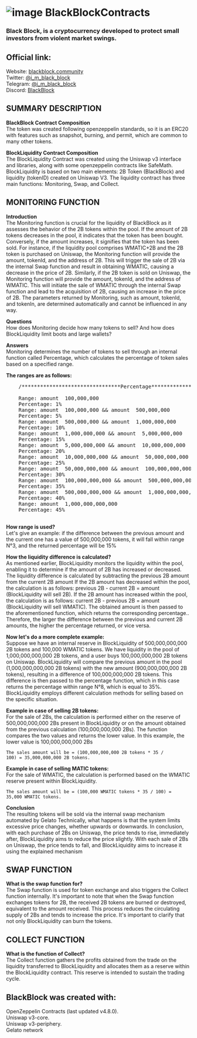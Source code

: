 # ![image](https://github.com/BlackBlockOfficial/BlackBlockContract/assets/136055194/8b0c8ba7-77df-4e62-94b9-0eda252da786) BlackBlockContracts
<h3>Black Block, is a cryptocurrency developed to protect small investors from violent market swings.</h3>

<h2>Official link:</h2>

Website: <a href="https://blackblock.community" target="_blank">blackblock.community</a>
<br>
Twitter: <a href="https://twitter.com/i_m_black_block" target="_blank">@i_m_black_block</a>
<br>
Telegram: <a href="https://t.me/i_m_black_block" target="_blank">@i_m_black_block</a>
<br>
Discord: <a href="https://discord.gg/mMg45xzDG5" target="_blank">BlackBlock</a>
<br>

<h2>SUMMARY DESCRIPTION</h2>

<strong>BlackBlock Contract Composition</strong><br>
The token was created following openzeppelin standards, so it is an ERC20 with features such as snapshot, burning, and permit, which are common to many other tokens.

<strong>BlockLiquidity Contract Composition</strong><br>
The BlockLiquidity Contract was created using the Uniswap v3 interface and libraries, along with some openzeppelin contracts like SafeMath. BlockLiquidity is based on two main elements: 2B Token (BlackBlock) and liquidity (tokenID) created on Uniswap V3. The liquidity contract has three main functions: Monitoring, Swap, and Collect.

<h2>MONITORING FUNCTION</h2>

<strong>Introduction</strong><br>
The Monitoring function is crucial for the liquidity of BlackBlock as it assesses the behavior of the 2B tokens within the pool. If the amount of 2B tokens decreases in the pool, it indicates that the token has been bought. Conversely, if the amount increases, it signifies that the token has been sold. For instance, if the liquidity pool comprises WMATIC+2B and the 2B token is purchased on Uniswap, the Monitoring function will provide the amount, tokenId, and the address of 2B. This will trigger the sale of 2B via the internal Swap function and result in obtaining WMATIC, causing a decrease in the price of 2B. Similarly, if the 2B token is sold on Uniswap, the Monitoring function will provide the amount, tokenId, and the address of WMATIC. This will initiate the sale of WMATIC through the internal Swap function and lead to the acquisition of 2B, causing an increase in the price of 2B. The parameters returned by Monitoring, such as amount, tokenId, and tokenIn, are determined automatically and cannot be influenced in any way.

<strong>Questions</strong><br>
How does Monitoring decide how many tokens to sell?
And how does BlockLiquidity limit boots and large wallets?

<strong>Answers</strong><br>
Monitoring determines the number of tokens to sell through an internal function called Percentage, which calculates the percentage of token sales based on a specified range.

<strong>The ranges are as follows:</strong>
<pre>
    /********************************Percentage*********************************/

    Range: amount  100,000,000
    Percentage: 1%
    Range: amount  100,000,000 && amount  500,000,000
    Percentage: 5%
    Range: amount  500,000,000 && amount  1,000,000,000
    Percentage: 10%
    Range: amount  1,000,000,000 && amount  5,000,000,000
    Percentage: 15%
    Range: amount  5,000,000,000 && amount  10,000,000,000
    Percentage: 20%
    Range: amount  10,000,000,000 && amount  50,000,000,000
    Percentage: 25%
    Range: amount  50,000,000,000 && amount  100,000,000,000
    Percentage: 30%
    Range: amount  100,000,000,000 && amount  500,000,000,000
    Percentage: 35%
    Range: amount  500,000,000,000 && amount  1,000,000,000,000
    Percentage: 40%
    Range: amount  1,000,000,000,000
    Percentage: 45%
    
</pre>

<strong>How range is used?</strong><br>
Let's give an example: if the difference between the previous amount and the current one has a value of 500,000,000 tokens, it will fall within range N°3, and the returned percentage will be 15%

<strong>How the liquidity difference is calculated?</strong><br>
As mentioned earlier, BlockLiquidity monitors the liquidity within the pool, enabling it to determine if the amount of 2B has increased or decreased.
The liquidity difference is calculated by subtracting the previous 2B amount from the current 2B amount
If the 2B amount has decreased within the pool, the calculation is as follows: previous 2B - current 2B = amount (BlockLiquidity will sell 2B).
If the 2B amount has increased within the pool, the calculation is as follows: current 2B - previous 2B = amount (BlockLiquidity will sell WMATIC).
The obtained amount is then passed to the aforementioned function, which returns the corresponding percentage..
Therefore, the larger the difference between the previous and current 2B amounts, the higher the percentage returned, or vice versa.

<strong>Now let's do a more complete example:</strong><br>
Suppose we have an internal reserve in BlockLiquidity of 500,000,000,000 2B tokens and 100,000 WMATIC tokens.
We have liquidity in the pool of 1,000,000,000,000 2B tokens, and a user buys 100,000,000,000 2B tokens on Uniswap.
BlockLiquidity will compare the previous amount in the pool (1,000,000,000,000 2B tokens) with the new amount (900,000,000,000 2B tokens), resulting in a difference of 100,000,000,000 2B tokens.
This difference is then passed to the percentage function, which in this case returns the percentage within range N°8, which is equal to 35%.
BlockLiquidity employs different calculation methods for selling based on the specific situation.

<strong>Example in case of selling 2B tokens:</strong><br>
For the sale of 2Bs, the calculation is performed either on the reserve of 500,000,000,000 2Bs present in BlockLiquidity or on the amount obtained from the previous calculation (100,000,000,000 2Bs). The function compares the two values and returns the lower value. In this example, the lower value is 100,000,000,000 2Bs

<code>The sales amount will be = (100,000,000,000 2B tokens * 35 / 100) = 35,000,000,000 2B tokens.</code>

<strong>Example in case of selling MATIC tokens:</strong><br>
For the sale of WMATIC, the calculation is performed based on the WMATIC reserve present within BlockLiquidity.

<code>The sales amount will be = (100,000 WMATIC tokens * 35 / 100) = 35,000 WMATIC tokens.</code>

<strong>Conclusion</strong><br>
The resulting tokens will be sold via the internal swap mechanism automated by Gelato
Technically, what happens is that the system limits excessive price changes, whether upwards or downwards.
In conclusion, with each purchase of 2Bs on Uniswap, the price tends to rise, immediately after, BlockLiquidity aims to reduce the price slightly. With each sale of 2Bs on Uniswap, the price tends to fall, and BlockLiquidity aims to increase it using the explained mechanism

<h2>SWAP FUNCTION</h2>

<strong>What is the swap function for?</strong><br>
The Swap function is used for token exchange and also triggers the Collect function internally.
It's important to note that when the Swap function exchanges tokens for 2B, the received 2B tokens are burned or destroyed, equivalent to the amount received.
This process reduces the circulating supply of 2Bs and tends to increase the price.
It's important to clarify that not only BlockLiquidity can burn the tokens.

<h2>COLLECT FUNCTION</h2>

<strong>What is the function of Collect?</strong><br>
The Collect function gathers the profits obtained from the trade on the liquidity transferred to BlockLiquidity and allocates them as a reserve within the BlockLiquidity contract.
This reserve is intended to sustain the trading cycle.

<h2>BlackBlock was created with:</h2>

OpenZeppelin Contracts (last updated v4.8.0).
<br>
Uniswap v3-core.
<br>
Uniswap v3-periphery.
<br>
Gelato network

